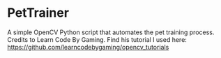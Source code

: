 # PetTrainer
A simple OpenCV Python script that automates the pet training process. 
Credits to Learn Code By Gaming. 
Find his tutorial I used here: https://github.com/learncodebygaming/opencv_tutorials

